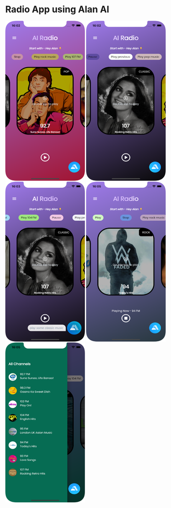 # Radio App using Alan AI

<img src="ai1.png" width="250" height="500"> <img src="ai2.png" width="250" height="500"><img src="ai3.png" width="250" height="500"> <img src="ai4.png" width="250" height="500"><img src="ai5.png" width="250" height="500">

